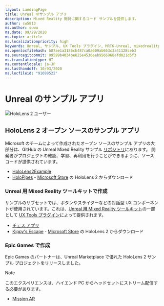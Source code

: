 ```yaml
---
layout: LandingPage
title: Unreal のサンプル アプリ
description: Mixed Reality 開発に関するコード サンプルを提供します。
author: sw5813
ms.author: suwu
ms.date: 09/29/2020
ms.topic: article
ms.localizationpriority: high
keywords: Unreal, サンプル, UX Tools プラグイン, MRTK-Unreal, mixedrealitytoolkit, mixedrealitytoolkit-unreal, Unreal Engine, オープン ソース
ms.openlocfilehash: b87ae1a3186cb487ca0a609ab663c3a41128ceb3
ms.sourcegitcommit: 09599b4034be825e4536eeb9566968afd021d5f3
ms.translationtype: HT
ms.contentlocale: ja-JP
ms.lasthandoff: 10/03/2020
ms.locfileid: "91699522"
---
```

# <a name="unreal-sample-apps"></a>Unreal のサンプル アプリ

![HoloLens 2 ユーザー](images/unreal-developer.jpg)

## <a name="hololens-2-open-source-sample-apps"></a>HoloLens 2 オープン ソースのサンプル アプリ

Microsoft のチームによって作成されたオープン ソースのサンプル アプリの大部分は、GitHub の Unreal Mixed Reality サンプル [リポジトリ](https://github.com/microsoft/MixedReality-Unreal-Samples)にあります。 開発者がプロジェクトの確認、学習、再利用を行うことができるように、ソース コードが提供されています。

* [HoloLens2Example](https://github.com/microsoft/MixedReality-Unreal-Samples/tree/master/HoloLens2Example) 
* [HoloPipes](https://github.com/microsoft/MixedReality-Unreal-HoloPipes) - [Microsoft Store](https://www.microsoft.com/en-us/p/holopipes/9mszb3nnrxn9) の HoloLens 2 からダウンロード

### <a name="made-with-the-mixed-reality-toolkit-for-unreal"></a>Unreal 用 Mixed Reality ツールキットで作成

サンプルのサブセットでは、ボタンやスライダーなどの対話型 UX コンポーネントが使用されています。これは、[Unreal 用 Mixed Reality ツールキット](https://aka.ms/mrtk-unreal)の一部として [UX Tools プラグイン](https://aka.ms/uxt-unreal)によって提供されます。

* [チェス アプリ](https://github.com/microsoft/MixedReality-Unreal-Samples/tree/master/ChessApp)
* [Kippy's Escape](unreal-kippys-escape.md) - [Microsoft Store](https://www.microsoft.com/en-us/p/kippys-escape/9nbd7gl86vkd) の HoloLens 2 からダウンロード

### <a name="made-by-epic-games"></a>Epic Games で作成

Epic Games のパートナーは、Unreal Marketplace で優れた HoloLens 2 サンプル プロジェクトをリリースしました。 

> [!NOTE] 
> このエクスペリエンスは、ハイエンド PC からヘッドセットにストリーム配信する必要があります。

* [Mission AR](https://docs.unrealengine.com/en-US/Resources/Showcases/MissionAR/index.html)
